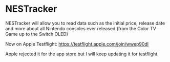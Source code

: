 # NESTracker
NESTracker will allow you to read data such as the initial price, release date and more about all Nintendo consoles ever released (from the Color TV Game up to the Switch OLED)

Now on Apple Testflight: https://testflight.apple.com/join/wwep90dI

Apple rejected it for the app store but I will keep updating it for testflight.
